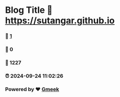 # Blog Title :link: https://sutangar.github.io 
### :page_facing_up: [1](https://sutangar.github.io/tag.html) 
### :speech_balloon: 0 
### :hibiscus: 1227 
### :alarm_clock: 2024-09-24 11:02:26 
### Powered by :heart: [Gmeek](https://github.com/Meekdai/Gmeek)

